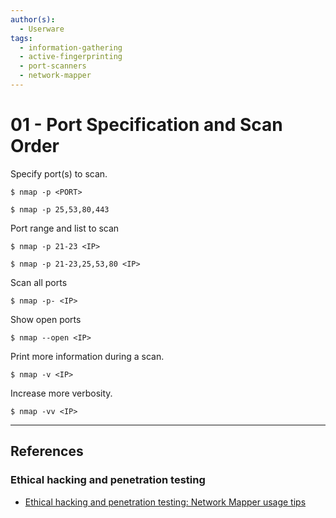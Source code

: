 ```yaml
---
author(s):
  - Userware
tags:
  - information-gathering
  - active-fingerprinting
  - port-scanners
  - network-mapper
---
```

# 01 - Port Specification and Scan Order

Specify port(s) to scan.

```
$ nmap -p <PORT>

$ nmap -p 25,53,80,443
```

Port range and list to scan

```
$ nmap -p 21-23 <IP>

$ nmap -p 21-23,25,53,80 <IP>
```

Scan all ports

```
$ nmap -p- <IP>
```

Show open ports

```
$ nmap --open <IP>
```

Print more information during a scan.

```
$ nmap -v <IP>
```

Increase more verbosity.

```
$ nmap -vv <IP>
```

---
## References

### Ethical hacking and penetration testing

- [Ethical hacking and penetration testing: Network Mapper usage tips](https://miloserdov.org/?p=3639)